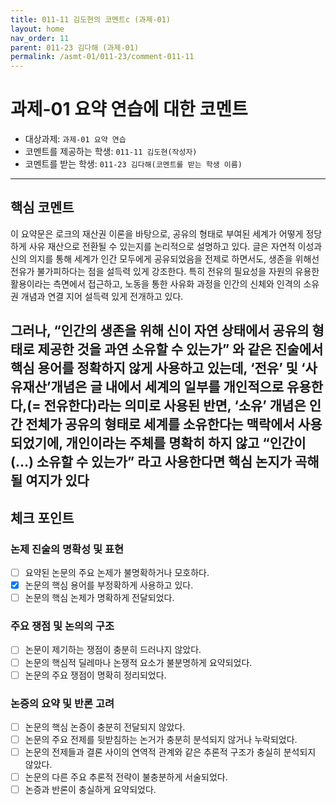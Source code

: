 ```yaml
---
title: 011-11 김도현의 코멘트c (과제-01) 
layout: home
nav_order: 11
parent: 011-23 김다해 (과제-01)
permalink: /asmt-01/011-23/comment-011-11
---
```


# 과제-01 요약 연습에 대한 코멘트

- 대상과제: `과제-01 요약 연습`
- 코멘트를 제공하는 학생: `011-11 김도현(작성자)` 
- 코멘트를 받는 학생: `011-23 김다해(코멘트를 받는 학생 이름)` 

---

## 핵심 코멘트

이 요약문은 로크의 재산권 이론을 바탕으로, 공유의 형태로 부여된 세계가 어떻게 정당하게 사유 재산으로 전환될 수 있는지를 논리적으로 설명하고 있다. 글은 자연적 이성과 신의 의지를 통해 세계가 인간 모두에게 공유되었음을 전제로 하면서도, 생존을 위해선 전유가 불가피하다는 점을 설득력 있게 강조한다. 특히 전유의 필요성을 자원의 유용한 활용이라는 측면에서 접근하고, 노동을 통한 사유화 과정을 인간의 신체와 인격의 소유권 개념과 연결 지어 설득력 있게 전개하고 있다.

그러나, “인간의 생존을 위해 신이 자연 상태에서 공유의 형태로 제공한 것을 과연 소유할 수 있는가” 와 같은 진술에서 핵심 용어를 정확하지 않게 사용하고 있는데, ‘전유’ 및 ‘사유재산’개념은 글 내에서 세계의 일부를 개인적으로 유용한다,(= 전유한다)라는 의미로 사용된 반면, ‘소유’ 개념은 인간 전체가 공유의 형태로 세계를 소유한다는 맥락에서 사용되었기에, 개인이라는 주체를 명확히 하지 않고 “인간이 (...) 소유할 수 있는가” 라고 사용한다면 핵심 논지가 곡해될 여지가 있다
---

## 체크 포인트

### 논제 진술의 명확성 및 표현  
- [ ] 요약된 논문의 주요 논제가 불명확하거나 모호하다.  
- [x] 논문의 핵심 용어를 부정확하게 사용하고 있다.  
- [ ] 논문의 핵심 논제가 명확하게 전달되었다.  

### 주요 쟁점 및 논의의 구조  
- [ ] 논문이 제기하는 쟁점이 충분히 드러나지 않았다.  
- [ ] 논문의 핵심적 딜레마나 논쟁적 요소가 불분명하게 요약되었다.  
- [ ] 논문의 주요 쟁점이 명확히 정리되었다.  

### 논증의 요약 및 반론 고려  
- [ ] 논문의 핵심 논증이 충분히 전달되지 않았다.  
- [ ] 논문의 주요 전제를 뒷받침하는 논거가 충분히 분석되지 않거나 누락되었다.  
- [ ] 논문의 전제들과 결론 사이의 연역적 관계와 같은 추론적 구조가 충실히 분석되지 않았다.  
- [ ] 논문의 다른 주요 추론적 전략이 불충분하게 서술되었다.
- [ ] 논증과 반론이 충실하게 요약되었다. 
